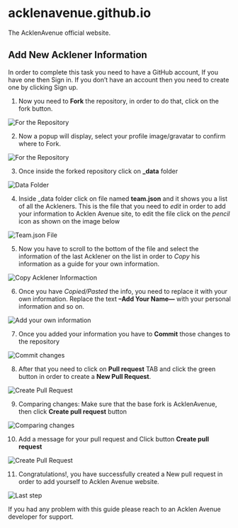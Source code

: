 # acklenavenue.github.io

The AcklenAvenue official website.

## Add New Acklener Information 
In order to complete this task you need to have a GitHub account, If you have one then Sign in. If you don’t have an account then you need to create one by clicking Sign up.

1.	Now you need to **Fork** the repository, in order to do that, click on the fork button.

![For the Repository](./img/add-team-member/1.png?raw=true)

2. Now a popup will display, select your profile image/gravatar to confirm where to Fork.

![For the Repository](./img/add-team-member/2.png?raw=true)

3. Once inside the forked repository click on **_data** folder

![Data Folder](./img/add-team-member/3.png)

4. Inside _data folder click on file named **team.json** and it shows you a list of all the Ackleners. This is the file that you need to _edit_ in order to add your information to Acklen Avenue site, to edit the file click on the _pencil_ icon as shown on the image below

![Team.json File](./img/add-team-member/4.png)

5. Now you have to scroll to the bottom of the file and select the information of the last Acklener on the list in order to _Copy_ his information as a guide for your own information.

![Copy Acklener Informaction](./img/add-team-member/5.png)

6. Once you have _Copied/Pasted_ the info, you need to replace it with your own information. Replace the text **–Add Your Name—** with your personal information and so on.

![Add your own information](./img/add-team-member/6.png)

7. Once you added your information you have to **Commit** those changes to the repository

![Commit changes](./img/add-team-member/7.png)

8. After that you need to click on **Pull request** TAB and click the green button in order to create a **New Pull Request**.

![Create Pull Request](./img/add-team-member/8.png)

9. Comparing changes: Make sure that the base fork is AcklenAvenue, then click **Create pull request** button

![Comparing changes](./img/add-team-member/9.png)

10. Add a message for your pull request and Click button **Create pull request**

![Create Pull Request](./img/add-team-member/10.png)

11. Congratulations!, you have successfully created a New pull request in order to add yourself to Acklen Avenue website.

![Last step](./img/add-team-member/11.png)

If you had any problem with this guide please reach to an Acklen Avenue developer for support.








